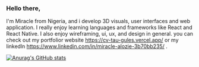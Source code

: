 ### Hello there,

I'm Miracle from Nigeria, and i develop 3D visuals, user interfaces and web application. I really enjoy learning languages and frameworks like React and React Native. I also enjoy wireframing, ui, ux, and design in general. you can check out my portfolior website https://cv-tau-gules.vercel.app/ or my linkedln https://www.linkedin.com/in/miracle-alozie-3b70bb235/ .

[![Anurag's GitHub stats](https://github-readme-stats.vercel.app/api?Alozie-Miracle=anuraghazra)](https://github.com/anuraghazra/github-readme-stats)
